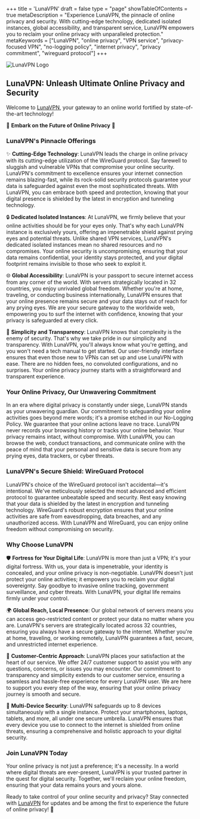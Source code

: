 +++
title = 'LunaVPN'
draft = false
type = "page"
showTableOfContents = true
metaDescription = "Experience LunaVPN, the pinnacle of online privacy and security. With cutting-edge technology, dedicated isolated instances, global accessibility, and transparent service, LunaVPN empowers you to reclaim your online privacy with unparalleled protection."
metaKeywords = ["LunaVPN", "online privacy", "VPN service", "privacy-focused VPN", "no-logging policy", "internet privacy", "privacy commitment", "wireguard protocol"]
+++

![LunaVPN Logo](/images/lunavpn_50pc_size.png)

## LunaVPN: Unleash Ultimate Online Privacy and Security

Welcome to [LunaVPN](https://lunavpn.co "LunaVPN Homepage"), your gateway to an online world fortified by state-of-the-art technology!

🚀 **Embark on the Future of Online Privacy** 🚀

### LunaVPN's Pinnacle Offerings

✨ **Cutting-Edge Technology**: LunaVPN leads the charge in online privacy with its cutting-edge utilization of the WireGuard protocol. Say farewell to sluggish and vulnerable VPNs that compromise your online security. LunaVPN's commitment to excellence ensures your internet connection remains blazing-fast, while its rock-solid security protocols guarantee your data is safeguarded against even the most sophisticated threats. With LunaVPN, you can embrace both speed and protection, knowing that your digital presence is shielded by the latest in encryption and tunneling technology.

🔒 **Dedicated Isolated Instances**: At LunaVPN, we firmly believe that your online activities should be for your eyes only. That's why each LunaVPN instance is exclusively yours, offering an impenetrable shield against prying eyes and potential threats. Unlike shared VPN services, LunaVPN's dedicated isolated instances mean no shared resources and no compromises. Your online security is uncompromising, ensuring that your data remains confidential, your identity stays protected, and your digital footprint remains invisible to those who seek to exploit it.

🌐 **Global Accessibility**: LunaVPN is your passport to secure internet access from any corner of the world. With servers strategically located in 32 countries, you enjoy unrivaled global freedom. Whether you're at home, traveling, or conducting business internationally, LunaVPN ensures that your online presence remains secure and your data stays out of reach for any prying eyes. We are your secure gateway to the worldwide web, empowering you to surf the internet with confidence, knowing that your privacy is safeguarded at every click.

💼 **Simplicity and Transparency**: LunaVPN knows that complexity is the enemy of security. That's why we take pride in our simplicity and transparency. With LunaVPN, you'll always know what you're getting, and you won't need a tech manual to get started. Our user-friendly interface ensures that even those new to VPNs can set up and use LunaVPN with ease. There are no hidden fees, no convoluted configurations, and no surprises. Your online privacy journey starts with a straightforward and transparent experience.

### Your Online Privacy, Our Unwavering Commitment

In an era where digital privacy is constantly under siege, LunaVPN stands as your unwavering guardian. Our commitment to safeguarding your online activities goes beyond mere words; it's a promise etched in our No-Logging Policy. We guarantee that your online actions leave no trace. LunaVPN never records your browsing history or tracks your online behavior. Your privacy remains intact, without compromise. With LunaVPN, you can browse the web, conduct transactions, and communicate online with the peace of mind that your personal and sensitive data is secure from any prying eyes, data trackers, or cyber threats.

### LunaVPN's Secure Shield: WireGuard Protocol

LunaVPN's choice of the WireGuard protocol isn't accidental—it's intentional. We've meticulously selected the most advanced and efficient protocol to guarantee unbeatable speed and security. Rest easy knowing that your data is shielded by the latest in encryption and tunneling technology. WireGuard's robust encryption ensures that your online activities are safe from eavesdropping, data breaches, and any unauthorized access. With LunaVPN and WireGuard, you can enjoy online freedom without compromising on security.

### Why Choose LunaVPN

🛡️ **Fortress for Your Digital Life**: LunaVPN is more than just a VPN; it's your digital fortress. With us, your data is impenetrable, your identity is concealed, and your online privacy is non-negotiable. LunaVPN doesn't just protect your online activities; it empowers you to reclaim your digital sovereignty. Say goodbye to invasive online tracking, government surveillance, and cyber threats. With LunaVPN, your digital life remains firmly under your control.

🌍 **Global Reach, Local Presence**: Our global network of servers means you can access geo-restricted content or protect your data no matter where you are. LunaVPN's servers are strategically located across 32 countries, ensuring you always have a secure gateway to the internet. Whether you're at home, traveling, or working remotely, LunaVPN guarantees a fast, secure, and unrestricted internet experience.

🤝 **Customer-Centric Approach**: LunaVPN places your satisfaction at the heart of our service. We offer 24/7 customer support to assist you with any questions, concerns, or issues you may encounter. Our commitment to transparency and simplicity extends to our customer service, ensuring a seamless and hassle-free experience for every LunaVPN user. We are here to support you every step of the way, ensuring that your online privacy journey is smooth and secure.

👥 **Multi-Device Security**: LunaVPN safeguards up to 8 devices simultaneously with a single instance. Protect your smartphones, laptops, tablets, and more, all under one secure umbrella. LunaVPN ensures that every device you use to connect to the internet is shielded from online threats, ensuring a comprehensive and holistic approach to your digital security.

### Join LunaVPN Today

Your online privacy is not just a preference; it's a necessity. In a world where digital threats are ever-present, LunaVPN is your trusted partner in the quest for digital security. Together, we'll reclaim your online freedom, ensuring that your data remains yours and yours alone.

Ready to take control of your online security and privacy? Stay connected with [LunaVPN](https://lunavpn.co/sign-up/) for updates and be among the first to experience the future of online privacy! 🌙
